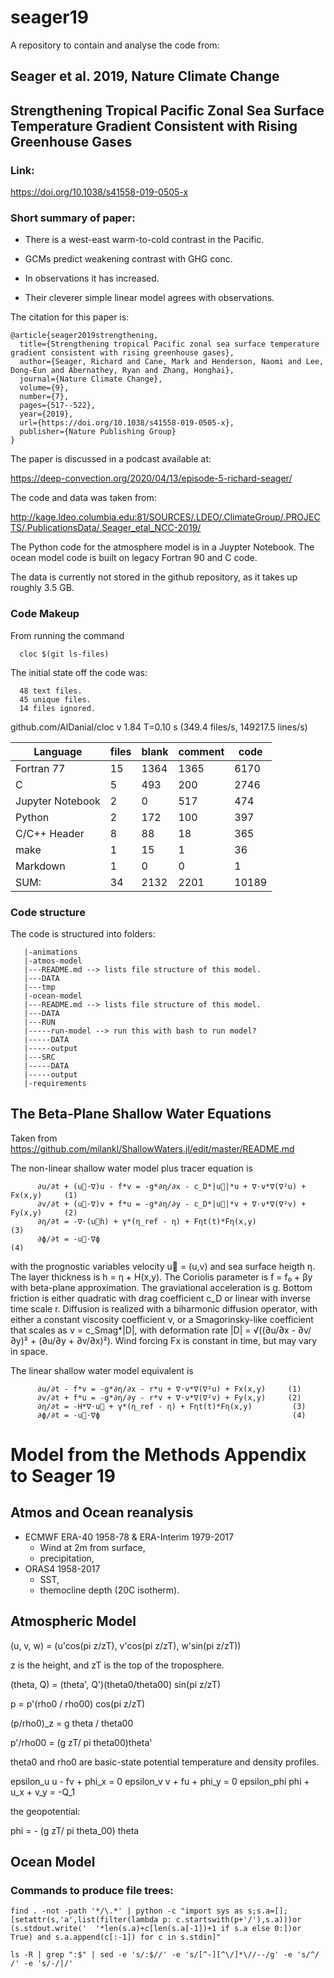 # seager19

A repository to contain and analyse the code from:

## Seager et al. 2019, Nature Climate Change

## Strengthening Tropical Pacific Zonal Sea Surface Temperature Gradient Consistent with Rising Greenhouse Gases

### Link:

<https://doi.org/10.1038/s41558-019-0505-x>


### Short summary of paper:


- There is a west-east warm-to-cold contrast in the Pacific.

- GCMs predict weakening contrast with GHG conc.

- In observations it has increased.

- Their cleverer simple linear model agrees with observations.


The citation for this paper is:

```
@article{seager2019strengthening,
  title={Strengthening tropical Pacific zonal sea surface temperature gradient consistent with rising greenhouse gases},
  author={Seager, Richard and Cane, Mark and Henderson, Naomi and Lee, Dong-Eun and Abernathey, Ryan and Zhang, Honghai},
  journal={Nature Climate Change},
  volume={9},
  number={7},
  pages={517--522},
  year={2019},
  url={https://doi.org/10.1038/s41558-019-0505-x},
  publisher={Nature Publishing Group}
}
```

The paper is discussed in a podcast available at:

<https://deep-convection.org/2020/04/13/episode-5-richard-seager/>


The code and data was taken from:

<http://kage.ldeo.columbia.edu:81/SOURCES/.LDEO/.ClimateGroup/.PROJECTS/.PublicationsData/.Seager_etal_NCC-2019/>

The Python code for the atmosphere model is in a Juypter Notebook. The ocean model code is built on legacy Fortran 90 and C code.

The data is currently not stored in the github repository, as it takes up roughly 3.5 GB.

### Code Makeup

From running the command

      cloc $(git ls-files)


The initial state off the code was:

      48 text files.
      45 unique files.                              
      14 files ignored.

github.com/AlDanial/cloc v 1.84  T=0.10 s (349.4 files/s, 149217.5 lines/s)

 | Language                |       files       |     blank      |    comment      |       code | 
 | ----------------------- | ----------------- | -------------- | --------------- | ---------- | 
 | Fortran 77              |          15       |      1364      |       1365      |       6170 | 
 | C                       |           5       |       493      |        200      |       2746 | 
 | Jupyter Notebook        |           2       |         0      |        517      |        474 | 
 | Python                  |           2       |       172      |        100      |        397 | 
 | C/C++ Header            |           8       |        88      |         18      |        365 | 
 | make                    |           1       |        15      |          1      |         36 | 
 | Markdown                |           1       |         0      |          0      |          1 | 
 | SUM:                    |          34       |      2132      |       2201      |      10189 | 


### Code structure 

The code is structured into folders:

```
   |-animations
   |-atmos-model
   |---README.md --> lists file structure of this model.
   |---DATA
   |---tmp
   |-ocean-model
   |---README.md --> lists file structure of this model.
   |---DATA
   |---RUN
   |-----run-model --> run this with bash to run model?
   |-----DATA
   |-----output
   |---SRC
   |-----DATA
   |-----output
   |-requirements
```

## The Beta-Plane Shallow Water Equations

Taken from <https://github.com/milankl/ShallowWaters.jl/edit/master/README.md>


The non-linear shallow water model plus tracer equation is

          ∂u/∂t + (u⃗⋅∇)u - f*v = -g*∂η/∂x - c_D*|u⃗|*u + ∇⋅ν*∇(∇²u) + Fx(x,y)     (1)
          ∂v/∂t + (u⃗⋅∇)v + f*u = -g*∂η/∂y - c_D*|u⃗|*v + ∇⋅ν*∇(∇²v) + Fy(x,y)     (2)
          ∂η/∂t = -∇⋅(u⃗h) + γ*(η_ref - η) + Fηt(t)*Fη(x,y)                       (3)
          ∂ϕ/∂t = -u⃗⋅∇ϕ                                                          (4)

with the prognostic variables velocity u⃗ = (u,v) and sea surface heigth η. The layer thickness is h = η + H(x,y). 
The Coriolis parameter is f = f₀ + βy with beta-plane approximation. 
The graviational acceleration is g. Bottom friction is either quadratic with drag coefficient c_D or linear with inverse time scale r. 
Diffusion is realized with a biharmonic diffusion operator, with either a constant viscosity coefficient ν, 
or a Smagorinsky-like coefficient that scales as ν = c_Smag*|D|, with deformation rate |D| = √((∂u/∂x - ∂v/∂y)² + (∂u/∂y + ∂v/∂x)²). 
Wind forcing Fx is constant in time, but may vary in space.

The linear shallow water model equivalent is

          ∂u/∂t - f*v = -g*∂η/∂x - r*u + ∇⋅ν*∇(∇²u) + Fx(x,y)     (1)
          ∂v/∂t + f*u = -g*∂η/∂y - r*v + ∇⋅ν*∇(∇²v) + Fy(x,y)     (2)
          ∂η/∂t = -H*∇⋅u⃗ + γ*(η_ref - η) + Fηt(t)*Fη(x,y)         (3)
          ∂ϕ/∂t = -u⃗⋅∇ϕ                                           (4)


# Model from the Methods Appendix to Seager 19

## Atmos and Ocean reanalysis

- ECMWF ERA-40 1958-78 & ERA-Interim 1979-2017
  - Wind at 2m from surface, 
  - precipitation, 
- ORAS4 1958-2017
  - SST, 
  - themocline depth (20C isotherm).

## Atmospheric Model

   (u, v, w) = (u'cos(pi z/zT), v'cos(pi z/zT), w'sin(pi z/zT))

z is the height, and zT is the top of the troposphere.

  (theta, Q) = (theta', Q')(theta0/theta00) sin(pi z/zT)

  p = p'(rho0 / rho00) cos(pi z/zT)

  (p/rho0)_z = g theta / theta00

  p'/rho00 = (g zT/ pi theta00)theta'


theta0 and rho0 are basic-state potential temperature and density profiles.

  epsilon_u u - fv + phi_x = 0
  epsilon_v v + fu + phi_y = 0
  epsilon_phi phi + u_x + v_y = -Q_1

the geopotential:

  phi = - (g zT/ pi theta_00) theta





## Ocean Model


### Commands to produce file trees:

```
find . -not -path '*/\.*' | python -c "import sys as s;s.a=[];[setattr(s,'a',list(filter(lambda p: c.startswith(p+'/'),s.a)))or (s.stdout.write('  '*len(s.a)+c[len(s.a[-1])+1 if s.a else 0:])or True) and s.a.append(c[:-1]) for c in s.stdin]"
```

```
ls -R | grep ":$" | sed -e 's/:$//' -e 's/[^-][^\/]*\//--/g' -e 's/^/   /' -e 's/-/|/'
```
